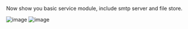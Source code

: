 Now show you basic service module, include smtp server and file store.

![image](https://github.com/user-attachments/assets/eff0084f-e67c-40cc-8fc0-dec3bc751d84)
![image](https://github.com/user-attachments/assets/c6181d94-c8d1-44cf-ba37-62fc3a3b7fad)
